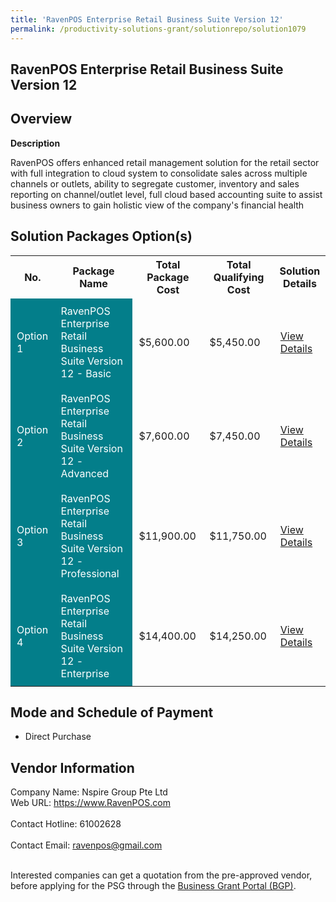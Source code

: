 ```yaml
---
title: 'RavenPOS Enterprise Retail Business Suite Version 12'
permalink: /productivity-solutions-grant/solutionrepo/solution1079
---
```


## RavenPOS Enterprise Retail Business Suite Version 12

## Overview

**Description**

RavenPOS offers enhanced retail management solution for the retail sector with full integration to cloud system to consolidate sales across multiple channels or outlets, ability to segregate customer, inventory and sales reporting on channel/outlet level,  full cloud based accounting suite to assist business owners to gain holistic view of the company's financial health

## Solution Packages Option(s)

<table>
<tr>
<th><b>No.</b></th>
<th><b>Package Name</b></th>
<th><b>Total Package Cost</b></th>
<th><b>Total Qualifying Cost</b></th>
<th><b>Solution Details</b></th>
</tr>
<tr>
<td style='padding: 10px; background-color: #037E8A; color: #FFFFFF;'>Option 1</td>
<td style='padding: 10px; background-color: #037E8A; color: #FFFFFF;'>RavenPOS Enterprise Retail Business Suite Version 12 - Basic</td>
<td style='padding: 10px;'>$5,600.00</td>
<td style='padding: 10px;'>$5,450.00</td>
<td style='padding: 10px;'><a href='/images/psg/Nspire_Desensitised_Annex_3_Part_1_30_June_2022.pdf' target='_blank'>View Details</a></td>
</tr>
<tr>
<td style='padding: 10px; background-color: #037E8A; color: #FFFFFF;'>Option 2</td>
<td style='padding: 10px; background-color: #037E8A; color: #FFFFFF;'>RavenPOS Enterprise Retail Business Suite Version 12 - Advanced</td>
<td style='padding: 10px;'>$7,600.00</td>
<td style='padding: 10px;'>$7,450.00</td>
<td style='padding: 10px;'><a href='/images/psg/Nspire_Desensitised_Annex_3_Part_2_30_June_2022.pdf' target='_blank'>View Details</a></td>
</tr>
<tr>
<td style='padding: 10px; background-color: #037E8A; color: #FFFFFF;'>Option 3</td>
<td style='padding: 10px; background-color: #037E8A; color: #FFFFFF;'>RavenPOS Enterprise Retail Business Suite Version 12 - Professional</td>
<td style='padding: 10px;'>$11,900.00</td>
<td style='padding: 10px;'>$11,750.00</td>
<td style='padding: 10px;'><a href='/images/psg/Nspire_Desensitised_Annex_3_Part_3_30_June_2022.pdf' target='_blank'>View Details</a></td>
</tr>
<tr>
<td style='padding: 10px; background-color: #037E8A; color: #FFFFFF;'>Option 4</td>
<td style='padding: 10px; background-color: #037E8A; color: #FFFFFF;'>RavenPOS Enterprise Retail Business Suite Version 12 - Enterprise</td>
<td style='padding: 10px;'>$14,400.00</td>
<td style='padding: 10px;'>$14,250.00</td>
<td style='padding: 10px;'><a href='/images/psg/Nspire_Desensitised_Annex_3_Part_4_30_June_2022.pdf' target='_blank'>View Details</a></td>
</tr>
</table>

## Mode and Schedule of Payment

 - Direct Purchase

## Vendor Information

 Company Name: Nspire Group Pte Ltd<br>Web URL: https://www.RavenPOS.com <br><br>Contact Hotline: 61002628 <br><br>Contact Email: ravenpos@gmail.com <br><br>

Interested companies can get a quotation from the pre-approved vendor, before applying for the PSG through the <a href='https://www.businessgrants.gov.sg/' target='_blank' rel='noopener'>Business Grant Portal (BGP)</a>.

<script src="/jquery/resize-tables.js"></script>
